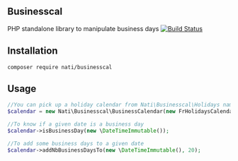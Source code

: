 ## Businesscal

PHP standalone library to manipulate business days
[![Build Status](https://travis-ci.org/natitech/businesscal.svg?branch=master)](https://travis-ci.org/tonio6071/businesscal)

## Installation

```
composer require nati/businesscal
```

## Usage

```php
//You can pick up a holiday calendar from Nati\Businesscal\Holidays namespace or create your own implementing Nati\Businesscal\Holidays\HolidaysCalendar
$calendar = new Nati\Businesscal\BusinessCalendar(new FrHolidaysCalendar);

//To know if a given date is a business day
$calendar->isBusinessDay(new \DateTimeImmutable());

//To add some business days to a given date
$calendar->addNbBusinessDaysTo(new \DateTimeImmutable(), 20);
```
